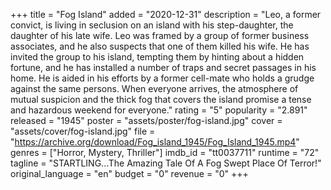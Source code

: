 +++
title = "Fog Island"
added = "2020-12-31"
description = "Leo, a former convict, is living in seclusion on an island with his step-daughter, the daughter of his late wife. Leo was framed by a group of former business associates, and he also suspects that one of them killed his wife. He has invited the group to his island, tempting them by hinting about a hidden fortune, and he has installed a number of traps and secret passages in his home. He is aided in his efforts by a former cell-mate who holds a grudge against the same persons. When everyone arrives, the atmosphere of mutual suspicion and the thick fog that covers the island promise a tense and hazardous weekend for everyone."
rating = "5"
popularity = "2.891"
released = "1945"
poster = "assets/poster/fog-island.jpg"
cover = "assets/cover/fog-island.jpg"
file = "https://archive.org/download/Fog_island_1945/Fog_Island_1945.mp4"
genres = ["Horror, Mystery, Thriller"]
imdb_id = "tt0037711"
runtime = "72"
tagline = "STARTLING...The Amazing Tale Of A Fog Swept Place Of Terror!"
original_language = "en"
budget = "0"
revenue = "0"
+++